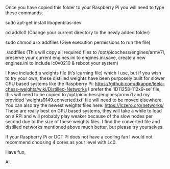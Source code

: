 Once you have copied this folder to your Raspberry Pi you will need to type these commands:
 
sudo apt-get install libopenblas-dev
 
cd addlc0     (Change your current directory to the newly added folder) 
 
sudo chmod a+x addfiles     (Give execution permissions to run the file) 
 
./addfiles     (This will copy all required files to /opt/picochess/engines/armv7l, preserve your current engines.ini to engines.ini.save, create a new engines.ini to include lc0v0210 & reboot your system) 
 
I have included a weights file (it’s learning file) which I use, but if you wish to try your own, these distilled weights have been purposely built for slower CPU based systems like the Raspberry Pi: 
https://github.com/dkappe/leela-chess-weights/wiki/Distilled-Networks 
I prefer the ‘ID11258-112x9-se’ file, this will need to be copied to /opt/picochess/engines/armv7l and my provided ‘weights9149.converted.txt’ file will need to be moved elsewhere. 
You can also try the newest weights files here: 
https://lczero.org/networks/ 
These are really best on GPU based systems, they will take a while to load on a RPi and will probably play weaker because of the slow nodes per second due to the size of these weights files. I find the converted file and distilled networks mentioned above much better, but please try yourselves. 
 
If your Raspberry Pi or DGT Pi does not have a cooling fan I would not recommend choosing 4 cores as your level with Lc0. 
 
 
Have fun, 
 
Al.
